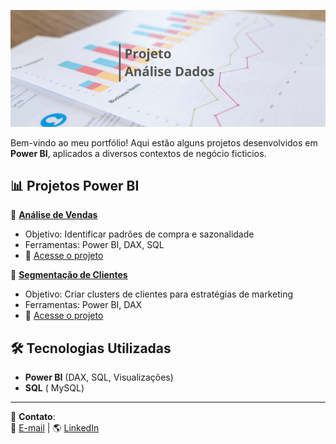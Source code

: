 <p align="center">
  <img src="capa.png" alt="Capa do Portfólio" width="800">
</p>

Bem-vindo ao meu portfólio! Aqui estão alguns projetos desenvolvidos em **Power BI**, aplicados a diversos contextos de negócio ficticios. 

## 📊 Projetos Power BI  
📌 **[Análise de Vendas](./PowerBI/Projeto_1_Analise_Vendas/)**  
   - Objetivo: Identificar padrões de compra e sazonalidade  
   - Ferramentas: Power BI, DAX, SQL  
   - 🔗 [Acesse o projeto](./PowerBI/Projeto_1_Analise_Vendas/)  

📌 **[Segmentação de Clientes](./PowerBI/Projeto_2_Segmentacao_Clientes/)**  
   - Objetivo: Criar clusters de clientes para estratégias de marketing  
   - Ferramentas: Power BI, DAX  
   - 🔗 [Acesse o projeto](./PowerBI/Projeto_2_Segmentacao_Clientes/)  



## 🛠️ Tecnologias Utilizadas  
- **Power BI** (DAX, SQL, Visualizações)  
- **SQL** ( MySQL)  

---

🚀 **Contato**:  
📧 [E-mail](mailto:alexaccv@gmail.com) | 🌎 [LinkedIn](https://www.linkedin.com/in/alexandra-vidal-2126a248/)  


